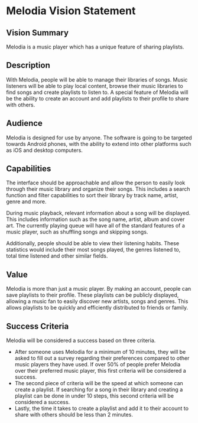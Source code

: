 # Melodia Vision Statement

## Vision Summary

Melodia is a music player which has a unique feature of sharing playlists.

## Description

With Melodia, people will be able to manage their libraries of songs. Music listeners will be able to play local content, browse their music libraries to find songs and create playlists to listen to. A special feature of Melodia will be the ability to create an account and add playlists to their profile to share with others. 

## Audience

Melodia is designed for use by anyone. The software is going to be targeted towards Android phones, with the ability to extend into other platforms such as iOS and desktop computers.

## Capabilities

The interface should be approachable and allow the person to easily look through their music library and organize their songs. This includes a search function and filter capabilities to sort their library by track name, artist, genre and more. 

During music playback, relevant information about a song will be displayed. This includes information such as the song name, artist, album and cover art. The currently playing queue will have all of the standard features of a music player, such as shuffling songs and skipping songs. 

Additionally, people should be able to view their listening habits. These statistics would include their most songs played, the genres listened to, total time listened and other similar fields.

## Value

Melodia is more than just a music player. By making an account, people can save playlists to their profile. These playlists can be publicly displayed, allowing a music fan to easily discover new artists, songs and genres. This allows playlists to be quickly and efficiently distributed to friends or family. 

## Success Criteria

Melodia will be considered a success based on three criteria.

* After someone uses Melodia for a minimum of 10 minutes, they will be asked to fill out a survey regarding their preferences compared to other music players they have used. If over 50% of people prefer Melodia over their preferred music player, this first criteria will be considered a success.
* The second piece of criteria will be the speed at which someone can create a playlist. If searching for a song in their library and creating a playlist can be done in under 10 steps, this second criteria will be considered a success.
* Lastly, the time it takes to create a playlist and add it to their account to share with others should be less than 2 minutes. 